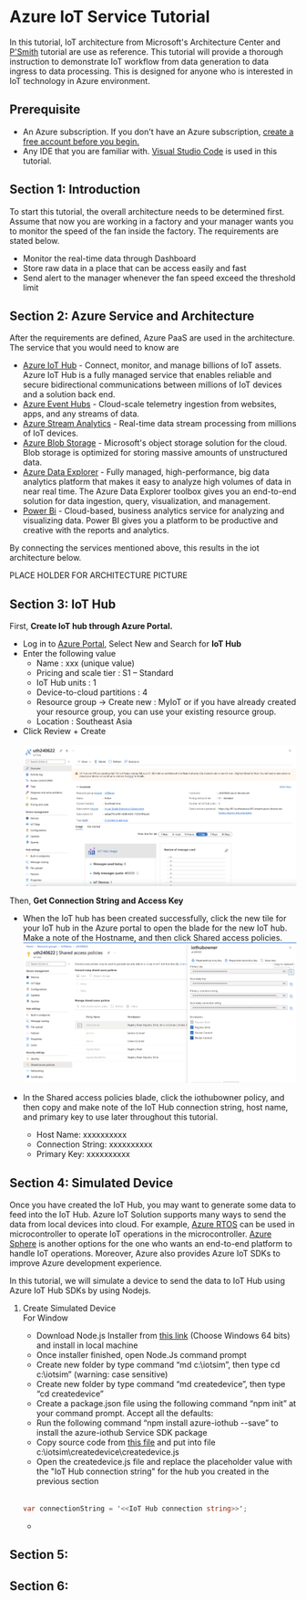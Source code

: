 # Azure IoT Service Tutorial
In this tutorial, IoT architecture from Microsoft's Architecture Center and [P'Smith](https://github.com/SmithMMTK/IoT-Bootcamp) tutorial are use as reference. This tutorial will provide a thorough instruction to demonstrate IoT workflow from data generation to data ingress to data processing. This is designed for anyone who is interested in IoT technology in Azure environment. 
## Prerequisite
- An Azure subscription. If you don't have an Azure subscription, [create a free account before you begin.](https://azure.microsoft.com/en-us/free/?WT.mc_id=A261C142F)
- Any IDE that you are familiar with. [Visual Studio Code](https://code.visualstudio.com/Download) is used in this tutorial. 
## Section 1: Introduction
To start this tutorial, the overall architecture needs to be determined first. Assume that now you are working in a factory and your manager wants you to monitor the speed of the fan inside the factory. The requirements are stated below. 
- Monitor the real-time data through Dashboard
- Store raw data in a place that can be access easily and fast
- Send alert to the manager whenever the fan speed exceed the threshold limit 

## Section 2: Azure Service and Architecture
After the requirements are defined, Azure PaaS are used in the architecture. The service that you would need to know are
- [Azure IoT Hub](https://docs.microsoft.com/azure/iot-hub) - Connect, monitor, and manage billions of IoT assets. Azure IoT Hub is a fully managed service that enables reliable and secure bidirectional communications between millions of IoT devices and a solution back end.
- [Azure Event Hubs](https://docs.microsoft.com/azure/event-hubs) - Cloud-scale telemetry ingestion from websites, apps, and any streams of data.
- [Azure Stream Analytics](https://docs.microsoft.com/azure/stream-analytics) - Real-time data stream processing from millions of IoT devices.
- [Azure Blob Storage](https://docs.microsoft.com/en-us/azure/storage/blobs/storage-blobs-overview) - Microsoft's object storage solution for the cloud. Blob storage is optimized for storing massive amounts of unstructured data.
- [Azure Data Explorer](https://docs.microsoft.com/en-us/azure/data-explorer/data-explorer-overview) - Fully managed, high-performance, big data analytics platform that makes it easy to analyze high volumes of data in near real time. The Azure Data Explorer toolbox gives you an end-to-end solution for data ingestion, query, visualization, and management.
- [Power Bi](https://powerbi.microsoft.com/en-us/) - Cloud-based, business analytics service for analyzing and visualizing data. Power BI gives you a platform to be productive and creative with the reports and analytics.

By connecting the services mentioned above, this results in the iot architecture below.

PLACE HOLDER FOR ARCHITECTURE PICTURE


## Section 3: IoT Hub
First, **Create IoT hub through Azure Portal.**

- Log in to [Azure Portal](portal.azure.com), Select New and Search for **IoT Hub**
- Enter the following value
    - Name :  xxx (unique value)
    - Pricing and scale tier : S1 – Standard
    - IoT Hub units : 1
    - Device-to-cloud partitions : 4
    - Resource group -> Create new : MyIoT or if you have already created your resource group, you can use your existing resource group.
    - Location : Southeast Asia
- Click Review + Create <br></br>
![iothub first page](/images/iothub.png)

Then, **Get Connection String and Access Key**

- When the IoT hub has been created successfully, click the new tile for your IoT hub in the Azure portal to open the blade for the new IoT hub. Make a note of the Hostname, and then click Shared access policies.
![iothub first page](/images/iothubkey.png)
- In the Shared access policies blade, click the iothubowner policy, and then copy and make note of the IoT Hub connection string, host name, and primary key to use later throughout this tutorial. 

    - Host Name: xxxxxxxxxx
    - Connection String: xxxxxxxxxx
    - Primary Key: xxxxxxxxxx

## Section 4: Simulated Device
Once you have created the IoT Hub, you may want to generate some data to feed into the IoT Hub. Azure IoT Solution supports many ways to send the data from local devices into cloud. For example, [Azure RTOS](https://docs.microsoft.com/en-us/azure/rtos/) can be used in microcontroller to operate IoT operations in the microcontroller. [Azure Sphere](https://docs.microsoft.com/en-us/azure-sphere/) is another options for the one who wants an end-to-end platform to handle IoT operations. Moreover, Azure also provides  Azure IoT SDKs to improve Azure development experience. 

In this tutorial, we will simulate a device to send the data to IoT Hub using Azure IoT Hub SDKs by using Nodejs. 
1. Create Simulated Device <br>
    For Window 
    - Download Node.js Installer from [this link](https://nodejs.org/en/download/) (Choose Windows 64 bits) and install in local machine
    - Once installer finished, open Node.Js command prompt 
    - Create new folder by type command “md c:\iotsim”, then type cd c:\iotsim” (warning: case sensitive)
    - Create new folder by type command “md createdevice”, then type “cd createdevice” 
    - Create a package.json file using the following command “npm init” at your command prompt. Accept all the defaults:
    - Run the following command “npm install azure-iothub --save” to install the azure-iothub Service SDK package
    - Copy source code from [this file](https://github.com/kuthaisang/IoT-Bootcamp/blob/master/Source%20code/Simulated%20Device/Create%20Device.js) and put into file c:\iotsim\createdevice\createdevice.js
    - Open the createdevice.js file and replace the placeholder value with the "IoT Hub connection string" for the hub you created in the previous section <br></br>

    ```cs
    var connectionString = '<<IoT Hub connection string>>';
    ```
    - 









## Section 5:
## Section 6:
